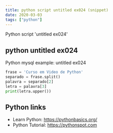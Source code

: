 ```yaml
---
title: python script untitled ex024 (snippet)
date: 2020-03-03
tags: ["python"]
---
```

Python script 'untitled ex024'


## python untitled ex024

Python mysql example: untitled ex024

```python
frase = 'Curso em Video de Python'
separado = frase.split()
palavra = separado[2]
letra = palavra[3]
print(letra.upper())

```

## Python links

- Learn Python: https://pythonbasics.org/
- Python Tutorial: https://pythonspot.com
